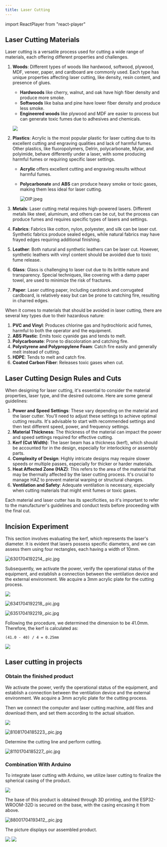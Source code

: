 ```yaml
---
title: Laser Cutting
---
```


import ReactPlayer from "react-player"

## Laser Cutting Materials

Laser cutting is a versatile process used for cutting a wide range of materials, each offering different properties and
challenges.

1. **Woods**: Different types of woods like hardwood, softwood, plywood, MDF, veneer, paper, and cardboard are commonly
   used. Each type has unique properties affecting laser cutting, like density, resin content, and presence of glues.

    - **Hardwoods** like cherry, walnut, and oak have high fiber density and produce more smoke.
    - **Softwoods** like balsa and pine have lower fiber density and produce less smoke.
    - **Engineered woods** like plywood and MDF are easier to process but can generate toxic fumes due to adhesives and
      chemicals.

   ![](https://bosiden-pop.oss-cn-hangzhou.aliyuncs.com/pattern/other/other/3db8f6639c861ee0fed9a425766a1a54b51ea7b130.png)

2. **Plastics**: Acrylic is the most popular plastic for laser cutting due to its excellent cutting and engraving
   qualities and lack of harmful fumes. Other plastics, like fluoropolymers, Delrin, polycarbonate, Mylar, and
   polyimide, behave differently under a laser, with some producing harmful fumes or requiring specific laser settings.

    - **Acrylic** offers excellent cutting and engraving results without harmful fumes.

    - **Polycarbonate** and **ABS** can produce heavy smoke or toxic gases, making them less ideal for laser cutting.

      ![OIP.jpeg](https://bosiden-pop.oss-cn-hangzhou.aliyuncs.com/pattern/other/other/3d277486ffd0ec2d072b051015607349132117ddbd.jpeg)

3. **Metals**: Laser cutting metal requires high-powered lasers. Different metals like steel, aluminum, and others can
   be cut, but the process can produce fumes and requires specific types of lasers and settings.

4. **Fabrics**: Fabrics like cotton, nylon, polyester, and silk can be laser cut. Synthetic fabrics produce sealed
   edges, while natural fabrics may have frayed edges requiring additional finishing.

5. **Leather**: Both natural and synthetic leathers can be laser cut. However, synthetic leathers with vinyl content
   should be avoided due to toxic fume release.

6. **Glass**: Glass is challenging to laser cut due to its brittle nature and transparency. Special techniques, like
   covering with a damp paper towel, are used to minimize the risk of fractures.

7. **Paper**: Laser cutting paper, including cardstock and corrugated cardboard, is relatively easy but can be prone to
   catching fire, resulting in charred edges.

When it comes to materials that should be avoided in laser cutting, there are several key types due to their hazardous
nature:

1. **PVC and Vinyl**: Produces chlorine gas and hydrochloric acid fumes, harmful to both the operator and the
   equipment.
2. **ABS Plastic**: Emits toxic cyanide gas and tends to melt.
3. **Polycarbonate**: Prone to discoloration and catching fire.
4. **Polystyrene and Polypropylene Foam**: Catch fire easily and generally melt instead of cutting.
5. **HDPE**: Tends to melt and catch fire.
6. **Coated Carbon Fiber**: Releases toxic gases when cut.

## Laser Cutting Design Rules and Cuts

When designing for laser cutting, it's essential to consider the material properties, laser type, and the desired
outcome. Here are some general guidelines:

1. **Power and Speed Settings**: These vary depending on the material and the laser cutter. You'll need to adjust these
   settings to achieve optimal cutting results. It's advisable to start with recommended settings and then test
   different speed, power, and frequency settings.
2. **Material Thickness**: The thickness of the material can impact the power and speed settings required for effective
   cutting.
3. **Kerf (Cut Width)**: The laser beam has a thickness (kerf), which should be accounted for in the design, especially
   for interlocking or assembly parts.
4. **Complexity of Design**: Highly intricate designs may require slower speeds or multiple passes, especially for
   thicker or harder materials.
5. **Heat Affected Zone (HAZ)**: This refers to the area of the material that may be thermally affected by the laser
   cutting process. It's crucial to manage HAZ to prevent material warping or structural changes.
6. **Ventilation and Safety**: Adequate ventilation is necessary, especially when cutting materials that might emit
   fumes or toxic gases.

Each material and laser cutter has its specificities, so it's important to refer to the manufacturer's guidelines and
conduct tests before proceeding with the final cut.

## Incision Experiment

This section involves evaluating the kerf, which represents the laser's diameter. It is evident that lasers possess
specific diameters, and we can assess them using four rectangles, each having a width of 10mm.

![6301704192214_.pic.jpg](https://bosiden-pop.oss-cn-hangzhou.aliyuncs.com/pattern/other/other/3d1e88005ced8ed41a498d3dcfc53010729256ee95.jpg)

Subsequently, we activate the power, verify the operational status of the equipment, and establish a connection between
the ventilation device and the external environment. We acquire a 3mm acrylic plate for the cutting process.

![](https://bosiden-pop.oss-cn-hangzhou.aliyuncs.com/pattern/other/other/3d202401021954998.jpg)

![6341704192218_.pic.jpg](https://bosiden-pop.oss-cn-hangzhou.aliyuncs.com/pattern/other/other/3dce080645f7f08a3a5433d233050339a3b56daa14.jpg)

![6351704192219_.pic.jpg](https://bosiden-pop.oss-cn-hangzhou.aliyuncs.com/pattern/other/other/3da95f13d6a7fac261ffd24cd31fd7b37f2d4bc84f.jpg)

<div style={{
    display: "flex",
    justifyContent: "center",
    alignItems: "center",
    width: "100%",
  }}>
    <ReactPlayer width="70%" controls url="https://bosiden-pop.oss-cn-hangzhou.aliyuncs.com/pattern/other/other/3d202401021959441.mp4" />
</div>

Following the procedure, we determined the dimension to be 41.0mm. Therefore, the kerf is calculated as:

```
(41.0 - 40) / 4 = 0.25mm
```

![](https://bosiden-pop.oss-cn-hangzhou.aliyuncs.com/pattern/other/other/3d202401021956575.jpg)

## Laser cutting in projects

### Obtain the finished product

We activate the power, verify the operational status of the equipment, and establish a connection between the
ventilation device and the external environment. We acquire a 3mm acrylic plate for the cutting process.

Then we connect the computer and laser cutting machine, add files and download them, and set them according to the
actual situation.

![](https://bosiden-pop.oss-cn-hangzhou.aliyuncs.com/pattern/other/other/3d5f020fe92ae9bdfe45f13f79d23f28d5d2223bac.jpg)

![81081704185223_.pic.jpg](https://bosiden-pop.oss-cn-hangzhou.aliyuncs.com/pattern/other/other/3de15a0e0115919def319c69537a3ca300a333a31e.jpg)

Determine the cutting line and perform cutting.

<div style={{
    display: "flex",
    justifyContent: "center",
    alignItems: "center",
    width: "100%",
  }}>
    <ReactPlayer width="70%"  controls url="https://bosiden-pop.oss-cn-hangzhou.aliyuncs.com/pattern/other/other/3d202401022005498.mp4" />
</div>

![81101704185227_.pic.jpg](https://bosiden-pop.oss-cn-hangzhou.aliyuncs.com/pattern/other/other/3d861643028f4545cc4a4c657e04c449b77ca5bc1b.jpg)

### Combination With Arduino

To integrate laser cutting with Arduino, we utilize laser cutting to finalize the spherical casing of the product.

![](https://bosiden-pop.oss-cn-hangzhou.aliyuncs.com/pattern/other/other/3d202401031048468.jpg)

The base of this product is obtained through 3D printing, and the ESP32-WROOM-32D is secured on the base, with the
casing encasing it from above.

![88001704193412_.pic.jpg](https://bosiden-pop.oss-cn-hangzhou.aliyuncs.com/pattern/other/other/3dc83224899c615f03e54bcc8ad5c6c9b6ca0de139.jpg)

The picture displays our assembled product.

![](https://bosiden-pop.oss-cn-hangzhou.aliyuncs.com/pattern/other/other/3d202401031125056.jpg)
![](https://bosiden-pop.oss-cn-hangzhou.aliyuncs.com/pattern/other/other/3d202401031125057.jpg)
